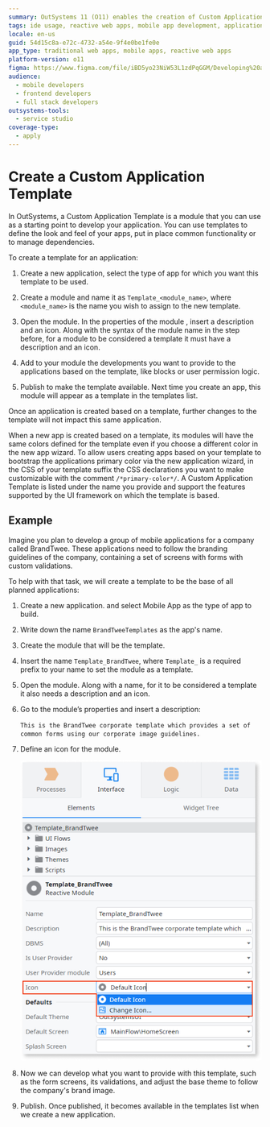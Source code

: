 ```yaml
---
summary: OutSystems 11 (O11) enables the creation of Custom Application Templates to streamline app development with predefined functionalities and aesthetics.
tags: ide usage, reactive web apps, mobile app development, application templates, outsystems development
locale: en-us
guid: 54d15c8a-e72c-4732-a54e-9f4e0be1fe0e
app_type: traditional web apps, mobile apps, reactive web apps
platform-version: o11
figma: https://www.figma.com/file/iBD5yo23NiW53L1zdPqGGM/Developing%20an%20Application?node-id=201:17
audience:
  - mobile developers
  - frontend developers
  - full stack developers
outsystems-tools:
  - service studio
coverage-type:
  - apply
---
```


# Create a Custom Application Template

In OutSystems, a Custom Application Template is a module that you can use as a starting point to develop your application. You can use templates to define the look and feel of your apps, put in place common functionality or to manage dependencies.

To create a template for an application:

1. Create a new application, select the type of app for which you want this template to be used.

1. Create a module and name it as `Template_<module_name>`, where `<module_name>` is the name you wish to assign to the new template.

1. Open the module. In the properties of the module , insert a description and an icon. Along with the syntax of the module name in the step before, for a module to be considered a template it must have a description and an icon.

1. Add to your module the developments you want to provide to the applications based on the template, like blocks or user permission logic.

1. Publish to make the template available. Next time you create an app, this module will appear as a template in the templates list.

Once an application is created based on a template, further changes to the template will not impact this same application.

When a new app is created based on a template, its modules will have the same colors defined for the template even if you choose a different color in the new app wizard. To allow users creating apps based on your template to bootstrap the applications primary color via the new application wizard, in the CSS of your template suffix the CSS declarations you want to make customizable with the comment `/*primary-color*/`. A Custom Application Template is listed under the name you provide and support the features supported by the UI framework on which the template is based.

## Example

Imagine you plan to develop a group of mobile applications for a company called BrandTwee. These applications need to follow the branding guidelines of the company, containing a set of screens with forms with custom validations.

To help with that task, we will create a template to be the base of all planned applications:

1. Create a new application. and select Mobile App as the type of app to build.

1. Write down the name `BrandTweeTemplates` as the app's name.

1. Create the module that will be the template.

1. Insert the name `Template_BrandTwee`, where `Template_` is a required prefix to your name to set the module as a template.

1. Open the module. Along with a name, for it to be considered a template it also needs a description and an icon.

1. Go to the module’s properties and insert a description:

    `This is the BrandTwee corporate template which provides a set of common forms using our corporate image guidelines.`

1. Define an icon for the module.

    ![Screenshot of the OutSystems development environment showing the properties of the Template_BrandTwee module with fields for Name, Description, and Icon.](images/Create_a_Template_for_an_Application_-_template.png "OutSystems Template Module Properties")

1. Now we can develop what you want to provide with this template, such as the form screens, its validations, and adjust the base theme to follow the company's brand image. 

1. Publish. Once published, it becomes available in the templates list when we create a new application.
